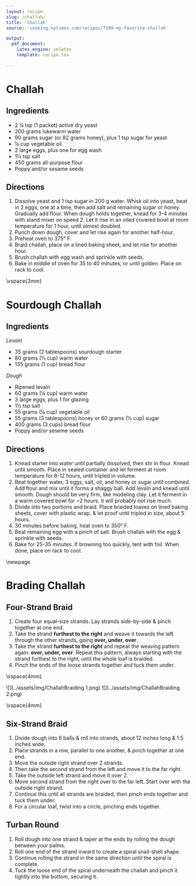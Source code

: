 ```yaml
---
layout: recipe
slug: /challah/
title: 'Challah'
source: 'cooking.nytimes.com/recipes/7199-my-favorite-challah'

output: 
  pdf_document:
    latex_engine: xelatex
    template: recipe.tex
    
---
```


# Challah 

## Ingredients

* 2 ¼ tsp (1 packet) active dry yeast 
* 200 grams lukewarm water 
* 90 grams sugar (or 82 grams honey), plus 1 tsp sugar for yeast
* ¼ cup vegetable oil 
* 2 large eggs, plus one for egg wash
* 1½ tsp salt
* 450 grams all-purpose flour
* Poppy and/or sesame seeds

## Directions

1. Dissolve yeast and 1 tsp sugar in 200 g water. Whisk oil into yeast, beat in 2 eggs, one at a time, then add salt and remaining sugar or honey. Gradually add flour. When dough holds together, knead for 3-4 minutes with stand mixer on speed 2. Let it rise in an oiled covered bowl at room temperature for 1 hour, until almost doubled. 
2. Punch down dough, cover and let rise again for another half-hour.
3. Preheat oven to 375° F.
4. Braid challah, place on a lined baking sheet, and let rise for another hour. 
5. Brush challah with egg wash and sprinkle with seeds.
6. Bake in middle of oven for 35 to 40 minutes, or until golden. Place on rack to cool. 

\vspace{3mm}

# Sourdough Challah

## Ingredients 

_Levain_

- 35 grams (2 tablespoons) sourdough starter
- 80 grams (⅓ cup) warm water
- 135 grams (1 cup) bread flour

_Dough_

- Ripened levain 
- 60 grams (¼ cup) warm water
- 3 large eggs, plus 1 for glazing
- 1½ tsp salt
- 55 grams (¼ cup) vegetable oil
- 55 grams (3 tablespoons) honey or 60 grams (⅓ cup) sugar
- 400 grams (3 cups) bread flour
- Poppy and/or seseme seeds 

## Directions

1. Knead starter into water until partially  dissolved, then stir in flour. Knead until smooth. Place in sealed container and let ferment at room temperature for 8-12 hours, until tripled in volume.
2. Beat together water, 3 eggs, salt, oil, and honey or sugar until combined. Add flour and mix until it forms a shaggy ball. Add levain and knead until smooth. Dough should be very firm, like modeling clay. Let it ferment in a warm covered bowl for ~2 hours. It will probably not rise much.
4. Divide into two portions and braid. Place braided loaves on lined baking sheets, cover with plastic wrap, & let proof until tripled in size, about 5 hours.
5. 30 minutes before baking, heat oven to 350° F.
6. Beat remaining egg with a pinch of salt. Brush challah with the egg & sprinkle with seeds. 
7. Bake for 25-35 minutes. If browning too quickly, tent with foil. When done, place on rack to cool.

\newpage 

# Brading Challah 

## Four-Strand Braid 

1. Create four equal-size strands. Lay strands side-by-side & pinch together at one end.
2. Take the strand **furthest to the right** and weave it towards the left through the other strands, going **over, under, over**.
3. Take the strand **furthest to the right** and repeat the weaving pattern again: **over, under, over**. Repeat this pattern, always starting with the strand furthest to the right, until the whole loaf is braided.
4. Pinch the ends of the loose strands together and tuck them under.

\vspace{4mm}

![](../assets/img/ChallahBraiding 1.png)
![](../assets/img/ChallahBraiding 2.png)

\vspace{4mm}

## Six-Strand Braid 

1. Divide dough into 6 balls & roll into strands, about 12 inches long & 1.5 inches wide. 
2. Place strands in a row, parallel to one another, & pinch together at one end. 
3. Move the outside right strand over 2 strands. 
4. Then take the second strand from the left and move it to the far right. 
5. Take the outside left strand and move it over 2. 
6. Move second strand from the right over to the far left. Start over with the outside right strand. 
7. Continue this until all strands are braided, then pinch ends together and tuck them under.
8. For a circular loaf, twist into a circle, pinching ends together. 

## Turban Round 

1. Roll dough into one strand & taper at the ends by rolling the dough between your palms.
2. Roll one end of the strand inward to create a spiral snail-shell shape.
3. Continue rolling the strand in the same direction until the spiral is complete. 
4. Tuck the loose end of the spiral underneath the challah and pinch it tightly into the bottom, securing it.

